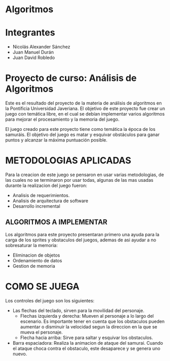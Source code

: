 # Algoritmos
# Integrantes 
- Nicolás Alexander Sánchez
- Juan Manuel Durán
- Juan David Robledo


# Proyecto de curso: Análisis de Algoritmos

Este es el resultado del proyecto de la materia de análisis de algoritmos en la Pontificia Universidad Javeriana. El objetivo de este proyecto fue crear un juego con temática libre, en el cual se debían implementar varios algoritmos para mejorar el procesamiento y la memoria del juego.

El juego creado para este proyecto tiene como temática la época de los samuráis. El objetivo del juego es matar y esquivar obstáculos para ganar puntos y alcanzar la máxima puntuación posible.

# METODOLOGIAS APLICADAS

Para la creacion de este juego se pensaron en usar varias metodologias, de las cuales no se terminaron por usar todas, algunas de las mas usadas durante la realizacion del juego fueron:

- Analisis de requerimientos.
- Analisis de arquitectura de software
- Desarrollo incremental

## ALGORITMOS A IMPLEMENTAR

Los algoritmos para este proyecto presentaran primero una ayuda para la carga de los sprites y obstaculos del juegos, ademas de asi ayudar a no sobresaturar la memoria:

- Eliminacion de objetos
- Ordenamiento de datos
- Gestion de memoria

# COMO SE JUEGA

Los controles del juego son los siguientes:

- Las flechas del teclado, sirven para la movilidad del personaje.
    - Flechas izquierda y derecha: Mueven al personaje a lo largo del escenario. Es importante tener en cuenta que los obstaculos pueden aumentar o disminuir la velocidad segun la direccion en la que se mueva el personaje.
    - Flecha hacia arriba: Sirve para saltar y esquivar los obstaculos.
- Barra espaciadora: Realiza la animacion de ataque del samurai. Cuando el ataque choca contra el obstaculo, este desaparece y se genera uno nuevo.


